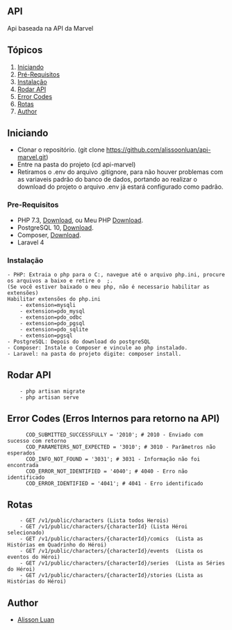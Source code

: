 ## API

Api baseada na API da Marvel


## Tópicos
1. [Iniciando](#iniciando)
2. [Pré-Requisitos](#prerequisitos)
3. [Instalação](#instalacao)
4. [Rodar API](#rodarapi)
5. [Error Codes](#errorcode)
6. [Rotas](#rotas)
7. [Author](#author)


<a name="iniciando"/></a>
## Iniciando
  - Clonar o repositório. (git clone https://github.com/alissoonluan/api-marvel.git)
  - Entre na pasta do projeto (cd api-marvel)
  - Retiramos o .env do arquivo .gitignore, para não houver problemas com as variaveis padrão do banco de dados, portando ao realizar o download do projeto o arquivo .env já estará configurado como padrão.
<a name="prerequisitos"/></a>
### Pre-Requisitos
  - PHP 7.3, <a href="https://windows.php.net/downloads/releases/php-7.3.25-nts-Win32-VC15-x64.zip">Download</a>, ou Meu PHP <a href="https://wetransfer.com/downloads/eda06f86ea1b02fd5763e8695ce34c5a20201129223605/05969ceda67e89b0202cce34cfac727b20201129223621/4c6d1b?utm_campaign=WT_email_tracking&utm_content=general&utm_medium=download_button&utm_source=notify_recipient_email">Download</a>. 
  - PostgreSQL 10, <a href="https://windows.php.net/downloads/releases/php-7.3.25-nts-Win32-VC15-x64.zip">Download</a>.
  - Composer, <a href="https://getcomposer.org/Composer-Setup.exe">Download</a>.
  - Laravel 4

<a name="instalacao"/></a>
### Instalação
    - PHP: Extraia o php para o C:, navegue até o arquivo php.ini, procure os arquivos a baixo e retire o  ;.
    (Se você estiver baixado o meu php, não é necessario habilitar as extensões)
    Habilitar extensões do php.ini
        - extension=mysqli
        - extension=pdo_mysql
        - extension=pdo_odbc
        - extension=pdo_pgsql
        - extension=pdo_sqlite
        - extension=pgsql
    - PostgreSQL: Depois do download do postgreSQL
    - Composer: Instale o Composer e vincule ao php instalado.
    - Laravel: na pasta do projeto digite: composer install.
		
<a name="rodarapi"/></a>
## Rodar API	
        - php artisan migrate
        - php artisan serve
        
<a name="errorcode"/></a>
## Error Codes	(Erros Internos para retorno na API)
          COD_SUBMITTED_SUCCESSFULLY = '2010'; # 2010 - Enviado com sucesso com retorno
          COD_PARAMETERS_NOT_EXPECTED = '3010'; # 3010 - Parâmetros não esperados
          COD_INFO_NOT_FOUND = '3031'; # 3031 - Informação não foi encontrada
          COD_ERROR_NOT_IDENTIFIED = '4040'; # 4040 - Erro não identificado
          COD_ERROR_IDENTIFIED = '4041'; # 4041 - Erro identificado   

<a name="rotas"/></a>
## Rotas	
        - GET /v1/public/characters (Lista todos Herois)
        - GET /v1/public/characters/{characterId} (Lista Héroi selecionado)
        - GET /v1/public/characters/{characterId}/comics  (Lista as Histórias em Quadrinho do Héroi)
        - GET /v1/public/characters/{characterId}/events  (Lista os eventos do Héroi)
        - GET /v1/public/characters/{characterId}/series  (Lista as Séries do Héroi)
        - GET /v1/public/characters/{characterId}/stories (Lista as Histórias do Héroi)  

<a name="author"/></a>
## Author
  - [Alisson Luan](https://br.linkedin.com/in/alissoonluan)


